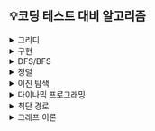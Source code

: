 ## 💡코딩 테스트 대비 알고리즘

<details markdown="1">
<summary>그리디</summary>

<ul>
<li>거스름 돈</li>
<li>1이 될 때까지</li>
<li>큰 수의 법칙</li>
<li>숫자 카드 게임</li>
<li>모험가 길드</li>
<li>곱하기 혹은 더하기</li>
<li>문자열 뒤집기</li>
<li>만들 수 없는 금액</li>
<li>볼링공 고르기</li>
<li>무지의 먹방 라이브</li>
</ul>
</details>

<details markdown="1">
<summary>구현</summary>

<ul>
<li>상하좌우</li>
<li>시각</li>
<li>왕실의 나이트</li>
<li>게임 개발</li>
</ul>

</details>

<details markdown="1">
<summary>DFS/BFS</summary>

<ul>
<li>DFS</li>
<li>음료수 얼려먹기</li>
<li>BFS</li>
<li>미로 탈출</li>
</ul>

</details>

<details markdown="1">
<summary>정렬</summary>

<ul>
<li>선택정렬</li>
<li>삽입정렬</li>
<li>퀵정렬</li>
<li>계수정렬</li>
<li>파이썬 정렬 라이브러리</li>
<li>위에서 아래로</li>
<li>성적순으로</li>
<li>두 배열의 원소교체</li>
</ul>

</details>

<details markdown="1">
<summary>이진 탐색</summary>

<ul>
<li>순차 탐색</li>
<li>이진 탐색</li>
<li>부품 찾기</li>
<li>떡볶이 떡 만들기</li>
</ul>

</details>

<details markdown="1">
<summary>다이나믹 프로그래밍</summary>

<ul>
<li>1로 만들기</li>
<li>개미 전사</li>
<li>바닥 공사</li>
<li>효율적인 화폐 구성</li>
</ul>

</details>

<details markdown="1">
<summary>최단 경로</summary>

<ul>
<li>다익스트라</li>
<li>개선된 다익스트라</li>
<li>플로이드 워셜</li>
<li>미래 도시</li>
<li>전보</li>
</ul>

</details>

<details markdown="1">
<summary>그래프 이론</summary>

<ul>
<li>서로소 집합</li>
<li>사이클 판별</li>
<li>크루스칼 알고리즘</li>
<li>위상 정렬</li>
<li>팀 결성</li>
<li>도시 분할 계획</li>
<li>커리큘럼</li>
</ul>

</details>

